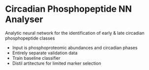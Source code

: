 # Circadian Phosphopeptide NN Analyser
Analytic neural network for the identification of early &amp; late circadian phosphopeptide classes

* Input is phosphoproteomic abundances and circadian phases
* Entirely separate validation data
* Train baseline classifier
* Distil artitecture for limited marker selection
